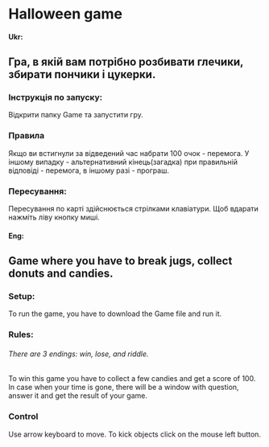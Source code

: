 # Halloween game 
#### Ukr:
## Гра, в якій вам потрібно розбивати глечики, збирати пончики і цукерки.
### Інструкція по запуску:
Відкрити папку Game та запустити гру.  
### Правила
Якщо ви встигнули за відведений час набрати 100 очок - перемога. У іншому випадку - альтернативний кінець(загадка) при правильній відповіді - перемога, в іншому разі - програш.
### Пересування:
Пересування по карті здійснюється стрілками клавіатури. Щоб вдарати нажміть ліву кнопку миші.

#### Eng:
## Game where you have to break jugs, collect donuts and candies.

### Setup:
To run the game, you have to download the Game file and run it.

### Rules:
###### There are 3 endings: win, lose, and riddle.
To win this game you have to collect a few candies and get a score of 100. In case when your time is gone, there will be a window with question, answer it and get the result of your game.

### Control
Use arrow keyboard to move. To kick objects click on the mouse left button.
